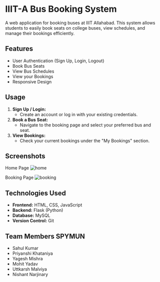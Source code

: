 # IIIT-A Bus Booking System

A web application for booking buses at IIIT Allahabad. This system allows students to easily book seats on college buses, view schedules, and manage their bookings efficiently.

## Features

- User Authentication (Sign Up, Login, Logout)
- Book Bus Seats
- View Bus Schedules
- View your Bookings
- Responsive Design

## Usage

1. **Sign Up / Login:**
   - Create an account or log in with your existing credentials.
2. **Book a Bus Seat:**
   - Navigate to the booking page and select your preferred bus and seat.
3. **View Bookings:**
   - Check your current bookings under the "My Bookings" section.

## Screenshots

Home Page ![home](https://github.com/user-attachments/assets/02f89c5c-e5b7-47d7-b0f3-31594f256267)

Booking Page ![booking](https://github.com/user-attachments/assets/266c1cc5-8ace-4578-86d1-8e51be459e55)


## Technologies Used

- **Frontend:** HTML, CSS, JavaScript
- **Backend:** Flask (Python)
- **Database:** MySQL
- **Version Control:** Git

## Team Members SPYMUN

- Sahul Kumar
- Priyanshi Khataniya
- Yagesh Mishra
- Mohit Yadav
- Uttkarsh Malviya 
- Nishant Narjinary 
